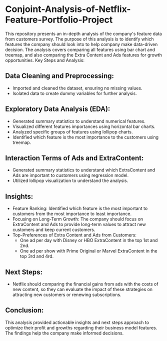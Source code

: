 # Conjoint-Analysis-of-Netflix-Feature-Portfolio-Project
  This repository presents an in-depth analysis of the company's feature data from customers survey. The purpose of this analysis is to identify which features the company should look into to help company make data-driven decision. The analysis covers comparing all features using bar chart and treemap, and also comparing the Extra Content and Ads features for growth opportunities.
Key Steps and Analysis:

## Data Cleaning and Preprocessing:

- Imported and cleaned the dataset, ensuring no missing values.
- Isolated data to create dummy variables for further analysis.

## Exploratory Data Analysis (EDA):

- Generated summary statistics to understand numerical features.
- Visualized different features importances using horizontal bar charts.
- Analyzed specific groups of features using lollipop charts.
- Identified which feature is the most importance to the customers using treemap.

## Interaction Terms of Ads and ExtraContent:

- Generated summary statistics to understand which ExtraContent and Ads are important to customers using regression model.
- Utilized lollipop visualization to understand the analysis.

## Insights:

- Feature Ranking: Identified which feature is the most important to customers from the most importance to least importance.
- Focusing on Long-Term Growth: The company should focus on ExtraContent and Ads to provide long-term values to attract new customers and keep current customers.
- Top-Preferences of Extra Content and Ads from Customers: 
  + One ad per day with Disney or HBO ExtraContent in the top 1st and 2nd.
  + One ad per show with Prime Original or Marvel ExtraContent in the top 3rd and 4rd.

## Next Steps:
- Netflix should comparing the financial gains from ads with the costs of new content, so they can evaluate the impact of these strategies on attracting new customers or renewing subscriptions.

## Conclusion:
  This analysis provided actionable insights and next steps approach to optimize their profit and growths regarding their business model features. The findings help the company make informed decisions.

